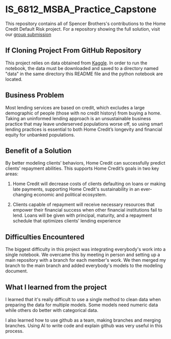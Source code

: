 # IS_6812_MSBA_Practice_Capstone

This repository contains all of Spencer Brothers's contributions to the Home Credit Default Risk project. For a repository showing the full solution, visit our [group submission](https://github.com/spencer-brothers/STAR-Analytics)

## If Cloning Project From GitHub Repository

This project relies on data obtained from [Kaggle](https://www.kaggle.com/competitions/home-credit-default-risk/data). In order to run the notebook, the data must be downloaded and saved to a directory named "data" in the same directory this README file and the python notebook are located.
 
## Business Problem

Most lending services are based on credit, which excludes a large demographic of people (those with no credit history) from buying a home. Taking an uninformed lending approach is an unsustainable business practice that may leave underserved populations worse off, so using smart lending practices is essential to both Home Credit’s longevity and financial equity for unbanked populations.

## Benefit of a Solution

By better modeling clients’ behaviors, Home Credit can successfully predict clients’ repayment abilities. This supports Home Credit’s goals in two key areas:

1.	Home Credit will decrease costs of clients defaulting on loans or making late payments, supporting Home Credit's sustainability in an ever-changing economic and political ecosystem.

2.	Clients capable of repayment will receive necessary resources that empower their financial success when other financial institutions fail to lend. Loans will be given with principal, maturity, and a repayment schedule that optimizes clients’ lending experience

## Difficulties Encountered

The biggest difficulty in this project was integrating everybody's work into a single notebook. We overcame this by meeting in person and setting up a main repository with a branch for each member's work. We then merged my branch to the main branch and added everybody's models to the modeling document. 

## What I learned from the project

I learned that it's really difficult to use a single method to clean data when preparing the data for multiple models. Some models need numeric data while others do better with categorical data. 

I also learned how to use github as a team, making branches and merging branches. Using AI to write code and explain github was very useful in this process. 
